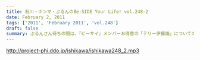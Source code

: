 ```yaml
---
title: 石川・ホンマ・ぶるんのBe-SIDE Your Life! vol.248-2
date: February 2, 2011
tags: ['2011', 'February 2011', 'vol.248']
draft: false
summary: ぶるんさん待ちの間は、『ビーサイ』メンバーお得意の「テリー伊藤論」についての激論が・・・（OA・配信不可の内容）そこに何かの原点があるわけですね。NAMAE
---
```


http://project-phi.ddo.jp/ishikawa/ishikawa248_2.mp3